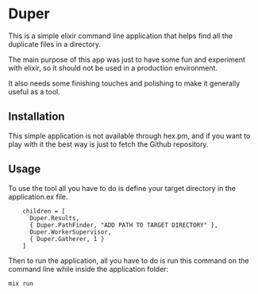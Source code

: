 # Duper

This is a simple elixir command line application that helps find all the duplicate files in a directory.

The main purpose of this app was just to have some fun and experiment with elixir, so it should not be used in a production environment.

It also needs some finishing touches and polishing to make it generally useful as a tool.

## Installation

This simple application is not available through hex.pm, and if you want to play with it the best way is just to fetch the Github repository.

## Usage

To use the tool all you have to do is define your target directory in the application.ex file.

```
    children = [
      Duper.Results,
      { Duper.PathFinder, "ADD PATH TO TARGET DIRECTORY" },
      Duper.WorkerSupervisor,
      { Duper.Gatherer, 1 }
    ]
```
Then to run the application, all you have to do is run this command on the command line while inside the application folder:

```
mix run
```
